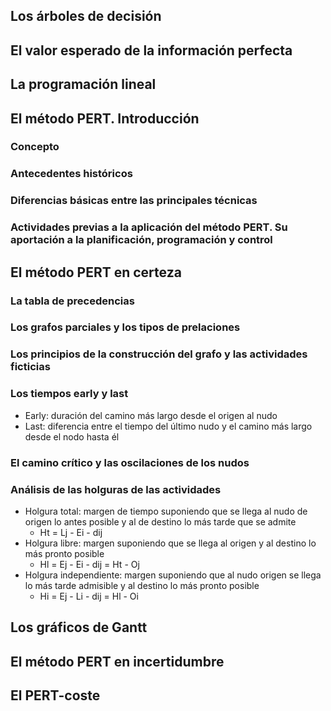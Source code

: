 ## Los árboles de decisión
## El valor esperado de la información perfecta
## La programación lineal
## El método PERT. Introducción
### Concepto
### Antecedentes históricos
### Diferencias básicas entre las principales técnicas
### Actividades previas a la aplicación del método PERT. Su aportación a la planificación, programación y control
## El método PERT en certeza
### La tabla de precedencias
### Los grafos parciales y los tipos de prelaciones
### Los principios de la construcción del grafo y las actividades ficticias
### Los tiempos early y last
- Early: duración del camino más largo desde el origen al nudo
- Last: diferencia entre el tiempo del último nudo y el camino más largo desde el nodo hasta él
### El camino crítico y las oscilaciones de los nudos
### Análisis de las holguras de las actividades
- Holgura total: margen de tiempo suponiendo que se llega al nudo de origen lo antes posible y al de destino lo más tarde que se admite
	- Ht = Lj - Ei - dij
- Holgura libre: margen suponiendo que se llega al origen y al destino lo más pronto posible
	- Hl = Ej - Ei - dij = Ht - Oj
- Holgura independiente: margen suponiendo que al nudo origen se llega lo más tarde admisible y al destino lo más pronto posible
	- Hi = Ej - Li - dij = Hl - Oi
## Los gráficos de Gantt
## El método PERT en incertidumbre
## El PERT-coste